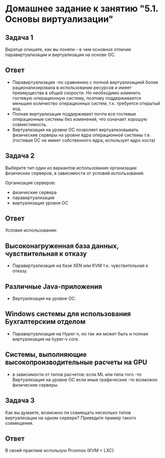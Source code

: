# Домашнее задание к занятию "5.1. Основы виртуализации"

## Задача 1

Вкратце опишите, как вы поняли - в чем основное отличие паравиртуализации и виртуализации на основе ОС.
## Ответ

* Паравиртуализация -по сравнению с полной виртуализацией более рационализирована в использовании ресурсов и имеет преимущества в общей скорости.
Но необходимо изменить гостевую операционную систему, поэтому поддерживается меньшее количество операционных систем, т.к. требуется открытый код.
* Полная виртуализация поддерживает почти все гостевые операционные системы без изменений, что означает хорошую совместимость.
* Виртуализация на уровне ОС позволяет виртуализовывать физические серверы на уровне ядра операционной системы т.е. (гостевая ОС не имеет собственного ядра, использует ядро хоста)



## Задача 2

Выберите тип один из вариантов использования организации физических серверов, 
в зависимости от условий использования.

Организация серверов:
- физические сервера
- паравиртуализация
- виртуализация уровня ОС

## Ответ

Условия использования:

## Высоконагруженная база данных, чувствительная к отказу
* Паравиртуализация на базе XEN или KVM т.к. чувствительная к отказу. 
## Различные Java-приложения
* Виртуализация на уровне ОС. 
## Windows системы для использования Бухгалтерским отделом
* Паравиртуализация на Hyper-v, но так же может быть и полная виртуализация на hyper-v core.
## Системы, выполняющие высокопроизводительные расчеты на GPU
* в зависимости от типов расчетов: 
если ML или типа того -то Виртуализация на уровне ОС
если иные графические -то возможно физические серверы
  

## Задача 3

Как вы думаете, возможно ли совмещать несколько типов виртуализации на одном сервере?
Приведите пример такого совмещения.

## Ответ
В своей практике использую Proxmox (KVM + LXC)